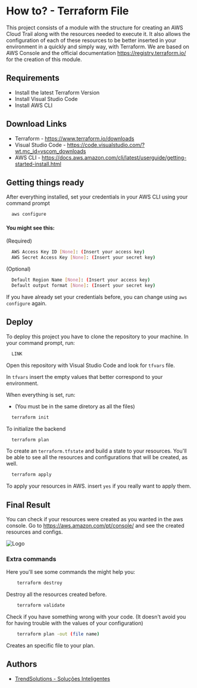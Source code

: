 # How to? - Terraform File


This project consists of a module with the structure for creating an AWS Cloud Trail along with the resources needed to execute it. It also allows the configuration of each of these resources to be better inserted in your environment in a quickly and simply way, with Terraform. We are based on AWS Console and the official documentation https://registry.terraform.io/ for the creation of this module.
## Requirements

 - Install the latest Terraform Version
 - Install Visual Studio Code
 - Install AWS CLI

## Download Links

- Terraform - https://www.terraform.io/downloads
- Visual Studio Code - https://code.visualstudio.com/?wt.mc_id=vscom_downloads
- AWS CLI - https://docs.aws.amazon.com/cli/latest/userguide/getting-started-install.html

## Getting things ready

After everything installed, set your credentials in your AWS CLI using your command prompt

```bash
  aws configure
```
#### You might see this:

(Required)

```bash
  AWS Access Key ID [None]: (Insert your access key)
  AWS Secret Access Key [None]: (Insert your secret key)
```

(Optional)

```bash
  Default Region Name [None]: (Insert your access key)
  Default output format [None]: (Insert your secret key)
```

If you have already set your credentials before, you can change using `aws configure` again.

## Deploy

To deploy this project you have to clone the repository to your machine. In your command prompt, run:

```bash
  LINK
```
Open this repository with Visual Studio Code and look for `tfvars` file.

In `tfvars` insert the empty values that better correspond to your environment.

When everything is set, run:
- (You must be in the same diretory as all the files)

```bash
  terraform init
```

To initialize the backend

```bash
  terraform plan 
```

To create an `terraform.tfstate` and build a state to your resources. You'll be able to see all the resources and configurations that will be created, as well.

```bash
  terraform apply
```
To apply your resources in AWS. insert `yes` if you really want to apply them.

## Final Result

You can check if your resources were created as you wanted in the aws console. Go to https://aws.amazon.com/pt/console/ and see the created resources and configs.





![Logo](https://fcortes.com.br/static/1fa99d7351e4f4c5b4313e933de57031/d9199/terraform_logo.png)
### Extra commands

Here you'll see some commands the might help you:

```bash
    terraform destroy
```

Destroy all the resources created before.

```bash
    terraform validate
```

Check if you have something wrong with your code. (It doesn't avoid you for having trouble with the values of your configuration)

```bash
    terraform plan -out (file name)
```

Creates an specific file to your plan.
## Authors

- [TrendSolutions - Soluções Inteligentes](https://tsit.com.br/)

